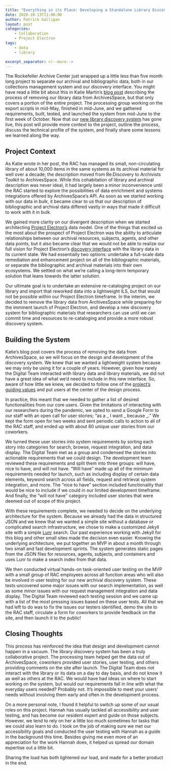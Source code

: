 ```yaml
---
title: "Everything in its Place: Developing a Standalone Library Discovery Interface"
date: 2020-10-13T11:00:00
author: Patrick Galligan
layout: post
categories:
    - Collaboration
    - Project Electron
tags:
    - data
    - library

excerpt_separator: <!--more-->
---
```


The Rockefeller Archive Center just wrapped up a little less than five month long project to separate our archival and bibliographic data, both in our collections management system and our discovery interface. You might have read a little bit about this in Katie Martin’s [blog post]( /overbooked-removing-library-data-from-archivesspace) describing the process of removing our library data from ArchivesSpace, but that only covers a portion of the entire project. The processing group  working on the export scripts in mid-May, finished in mid-June, and we gathered requirements, built, tested, and launched the system from mid-June to the first week of October. Now that our [new library discovery system]( https://library.rockarch.org/) has gone live, this post will provide more context to the project, outline the process, discuss the technical profile of the system, and finally share some lessons we learned along the way.

 <!--more-->

## Project Context

As Katie wrote in her post, the RAC has managed its small, non-circulating library of about 10,000 items in the same systems as its archival material for well over a decade; the description moved from Re:Discovery to Archivists Toolkit to ArchivesSpace. While this cohabitation of library and archival description was never ideal, it had largely been a minor inconvenience until the RAC started to explore the possibilities of data enrichment and systems integrations offered by ArchivesSpace’s API. As soon as we started working with our data in bulk, it became clear to us that our description of bibliographic and archival data differed vastly in ways that made it difficult to work with it in bulk.

We gained more clarity on our divergent description when we started architecting [Project Electron’s](https://projectelectron.rockarch.org/) data model. One of the things that excited us the most about the prospect of Project Electron was the ability to articulate relationships between our archival resources, subjects, agents, and other data points, but it also became clear that we would not be able to realize our full vision for Project Electron’s [discovery interface]( /ux-design-for-archival-discovery) with the library data in its current state. We had essentially two options: undertake a full-scale data remediation and enhancement project on all of the bibliographic materials, or separate the bibliographic and archival materials into their own ecosystems. We settled on what we’re calling a long-term temporary solution that leans towards the latter solution.

Our ultimate goal is to undertake an extensive re-cataloging project on our library and import that reworked data into a lightweight ILS, but that would not be possible within our Project Electron timeframe. In the interim, we decided to remove the library data from ArchivesSpace while preparing for the imminent launch of Project Electron, and develop a new discovery system for bibliographic materials that researchers can use until we can commit time and resources to re-cataloging and provide a more robust discovery system.

## Building the System

Katie’s blog post covers the process of removing the data from ArchivesSpace, so we will focus on the design and development of the discovery system. We knew that we wanted a lightweight system because we may only be using it for a couple of years. However, given how rarely the Digital Team interacted with library data and library materials, we did not have a great idea of what we’d need to include in this new interface. So, aware of how little we knew, we decided to follow one of the [project’s guiding values]( https://projectelectron.rockarch.org/project-values/) and put users at the center of the design process.

In practice, this meant that we needed to gather a list of desired functionalities from our core users. Given the limitations of interacting with our researchers during the pandemic, we opted to send a Google Form to our staff with an open call for user stories; “as a \_ I want \_ because \_.” We kept the form open for two weeks and sent periodic calls to action to all of the RAC staff, and ended up with about 80 unique user stories from our coworkers.

We turned these user stories into system requirements by sorting each story into categories for search, browse, request integration, and data display. The Digital Team met as a group and condensed the stories into actionable requirements that we could design. The development team reviewed these requirements and split them into three groups: will have, nice to have, and will not have. “Will have” made up all of the minimum requirements needed for launch, such as including display of certain data elements, keyword search across all fields, request and retrieval system integration, and more. The “nice to have” section included functionality that would be nice to include if we could in our limited development timeframe. And finally, the “will not have” category included user stories that were deemed out of scope of this project.

With these requirements complete, we needed to decide on the underlying architecture for the system. Because we already had the data in structured JSON and we knew that we wanted a simple site without a database or complicated search infrastructure, we chose to make a customized Jekyll site with a simple [Lunr]( https://lunrjs.com/) search. Our past experience working with Jekyll for this blog and other small sites made the decision even easier. Knowing the underlying architecture, we put together an MVP in about a month through two small and fast development sprints. The system generates static pages from the JSON files for resources, agents, subjects, and containers and uses Lunr to make a search index from that data.

We then conducted virtual hands-on task-oriented user testing on the MVP with a small group of RAC employees across all function areas who will also be involved in user testing for our new archival discovery system. These tests uncovered some major issues with our search implementation, as well as some minor issues with our request management integration and data display. The Digital Team reviewed each testing session and we came up with a list of the most pressing issues based on these user tests. All that we had left to do was to fix the issues our testers identified, demo the site to the RAC staff, circulate a form for coworkers to provide feedback on the site, and then launch it to the public!

## Closing Thoughts

This process has reinforced the idea that design and development cannot happen in a vacuum. The library discovery system has been a truly collaborative project. The processing team helped get the data out of ArchivesSpace, coworkers provided user stories, user testing, and others providing comments on the site after launch. The Digital Team does not interact with the library or its data on a day to day basis, and do not know it as well as others at the RAC. We would have had ideas on where to start working on the system, but would our requirements fall in line with what the everyday users needed? Probably not. It’s impossible to meet your users’ needs without involving them early and often in the development process.

On a more personal note, I found it helpful to switch up some of our usual roles on this project. Hannah has usually tackled all accessibility and user testing, and has become our resident expert and guide on those subjects. However, we tend to rely on her a little too much sometimes for tasks that we could also learn to do. I took on the job of making sure we met our accessibility goals and conducted the user testing with Hannah as a guide in the background this time. Besides giving me even more of an appreciation for the work Hannah does, it helped us spread our domain expertise out a little bit.

Sharing the load has both lightened our load, and made for a better product in the end.
